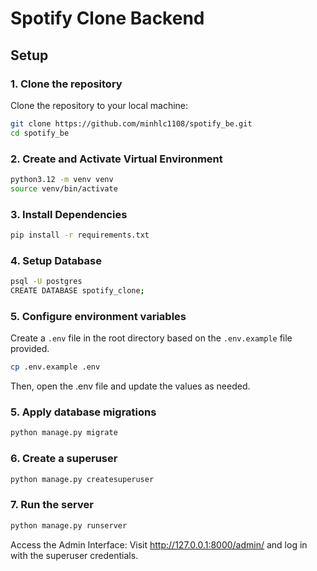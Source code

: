 # Spotify Clone Backend

## Setup

### 1. Clone the repository

Clone the repository to your local machine:

```bash
git clone https://github.com/minhlc1108/spotify_be.git
cd spotify_be
```
### 2. Create and Activate Virtual Environment
```bash
python3.12 -m venv venv
source venv/bin/activate
```
### 3. Install Dependencies
```bash
pip install -r requirements.txt
```
### 4. Setup Database
```bash
psql -U postgres
CREATE DATABASE spotify_clone;
```
### 5. Configure environment variables
Create a `.env` file in the root directory based on the `.env.example` file provided.
```bash
cp .env.example .env
```
Then, open the .env file and update the values as needed. 
### 5. Apply database migrations
```bash
python manage.py migrate
```
### 6. Create a superuser
```bash
python manage.py createsuperuser
```
### 7. Run the server
```bash
python manage.py runserver
```
Access the Admin Interface: Visit http://127.0.0.1:8000/admin/ and log in with the superuser credentials.

